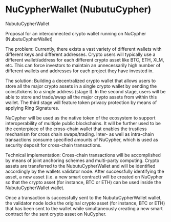 # NuCypherWallet (NubutuCypher)
NubutuCypherWallet

Proposal for an interconnected crypto wallet running on NuCypher (NubutuCypherWallet)

The problem: Currently, there exists a vast variety of different wallets with different keys and different addresses. Crypto users will typically use a different wallet/address for each different crypto asset like BTC, ETH, XLM, etc. This can force investors to maintain an unnecessarily high number of different wallets and addresses for each project they have invested in.

The solution: Building a decentralized crypto wallet that allows users to store all the major crypto assets in a single crypto wallet by sending the coins/tokens to a single address (stage I). In the second stage, users will be able to store and trade/swap all the major crypto assets from within this wallet. The third stage will feature token privacy protection by means of applying Ring Signatures.

NuCypher will be used as the native token of the ecosystem to support interoperability of multiple public blockchains. It will be further used to be the centerpiece of the cross-chain wallet that enables the trustless mechanism for cross chain swaps/trading. Inter- as well as intra-chain transactions consume specified amounts of NuCypher, which is used as security deposit for cross-chain transactions.

Technical implementation: Cross-chain transactions will be accomplished by means of joint anchoring schemes and multi-party computing. Crypto assets are transferred to the NubutuCypherWallet and will be identified accordingly by the wallets validator node. After successfully identifying the asset, a new asset (i.e. a new smart contract) will be created on NuCypher so that the crypto asset (for instance, BTC or ETH) can be used inside the NubutuCypherWallet wallet.

Once a transaction is successfully sent to the NubutuCypherWallet wallet, the validator node locks the original crypto asset (for instance, BTC or ETH) that has been sent to the wallet while simultaneously creating a new smart contract for the sent crypto asset on NuCypher.
